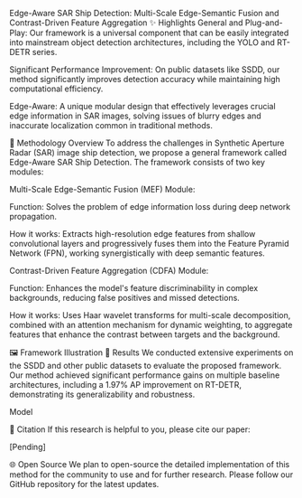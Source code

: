Edge-Aware SAR Ship Detection: Multi-Scale Edge-Semantic Fusion and Contrast-Driven Feature Aggregation
✨ Highlights
General and Plug-and-Play: Our framework is a universal component that can be easily integrated into mainstream object detection architectures, including the YOLO and RT-DETR series.

Significant Performance Improvement: On public datasets like SSDD, our method significantly improves detection accuracy while maintaining high computational efficiency.

Edge-Aware: A unique modular design that effectively leverages crucial edge information in SAR images, solving issues of blurry edges and inaccurate localization common in traditional methods.

🎯 Methodology Overview
To address the challenges in Synthetic Aperture Radar (SAR) image ship detection, we propose a general framework called Edge-Aware SAR Ship Detection. The framework consists of two key modules:

Multi-Scale Edge-Semantic Fusion (MEF) Module:

Function: Solves the problem of edge information loss during deep network propagation.

How it works: Extracts high-resolution edge features from shallow convolutional layers and progressively fuses them into the Feature Pyramid Network (FPN), working synergistically with deep semantic features.

Contrast-Driven Feature Aggregation (CDFA) Module:

Function: Enhances the model's feature discriminability in complex backgrounds, reducing false positives and missed detections.

How it works: Uses Haar wavelet transforms for multi-scale decomposition, combined with an attention mechanism for dynamic weighting, to aggregate features that enhance the contrast between targets and the background.

🖼️ Framework Illustration
🚀 Results
We conducted extensive experiments on the SSDD and other public datasets to evaluate the proposed framework. Our method achieved significant performance gains on multiple baseline architectures, including a 1.97% AP improvement on RT-DETR, demonstrating its generalizability and robustness.

Model



📖 Citation
If this research is helpful to you, please cite our paper:

[Pending]

🌐 Open Source
We plan to open-source the detailed implementation of this method for the community to use and for further research. Please follow our GitHub repository for the latest updates.
